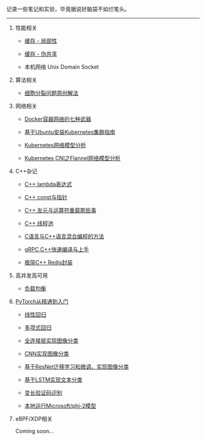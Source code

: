 记录一些笔记和实验，毕竟据说好脑袋不如烂笔头。

---

1. 性能相关
   
   - [缓存 - 局部性](./Performance/Locality_of_reference.md)
   
   - [缓存 - 伪共享](./Performance/False_sharing.md)
      
   - 本机网络 Unix Domain Socket
   

2. 算法相关
   
   - [细胞分裂问题原创解法](./Algorithm/Cells_count.md)


3. 网络相关
   
   - [Docker容器网络的七种武器](./Network/Docker_Network.md)

   - [基于Ubuntu安装Kubernetes集群指南](./Network/Kubernetes_Installation.md)
   
   - [Kubernetes网络模型分析](./Network/Kubernetes_Network.md)
   
   - [Kubernetes CNI之Flannel网络模型分析](./Network/Kubernetes_Flannel_Network.md)


4. C++杂记

   - [C++ lambda表达式](./Cpp/Cpp_Lambda.md)
   
   - [C++ const与指针](./Cpp/Cpp_Const_Pointer.md)
   
   - [C++ 友元与运算符重载那些事](./Cpp/Cpp_Friend_Operator.md)

   - [C++ 线程池](./Cpp/Cpp_ThreadPool.md)
  
   - [C语言与C++语言混合编程的方法](./Cpp/Cpp_Mix_C.md)
  
   - [gRPC C++快速编译与上手](./Cpp/Cpp_gRPC.md)
  
   - [极简C++ Redis封装](./Cpp/Cpp_Redis.md)
   

5. 高并发高可用

   - [负载均衡](./Cpp/Cpp_Load_Balance.md)


6. [PyTorch从精通到入门](https://github.com/yuchuanwang/DeepLearning)

   - [线性回归](./PyTorch/01_LinearRegression.md)
   
   - [多项式回归](./PyTorch/02_PolyRegression.md)
   
   - [全连接层实现图像分类](./PyTorch/03_ImageClassificationByFC.md)

   - [CNN实现图像分类](./PyTorch/04_ImageClassificationByCNN.md)
  
   - [基于ResNet迁移学习和微调，实现图像分类](./PyTorch/05_ImageClassificationByResNet.md)
   
   - [基于LSTM实现文本分类](./PyTorch/06_CommentClassificationByLSTM.md)
  
   - [变长验证码识别](https://github.com/yuchuanwang/DeepLearning/blob/main/CaptchaHacker.py)
  
   - [本地运行Microsoft/phi-2模型](./PyTorch/Microsoft-phi-2.md)
   

7. eBPF/XDP相关

   Coming soon...
   
